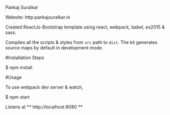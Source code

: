 
Pankaj Suralkar

Website: http:pankajsuralkar.in

Created ReactJs-Bootstrap template using react, webpack, babel, es2015 & sass.

Compiles all the scripts & styles from `src` path to `dist`. The kit generates source maps by default in development mode.

#Installation Steps

$ npm install

#Usage

To use webpack dev server & watch,

$ npm start


Listens at ** http://localhost:8080 **
